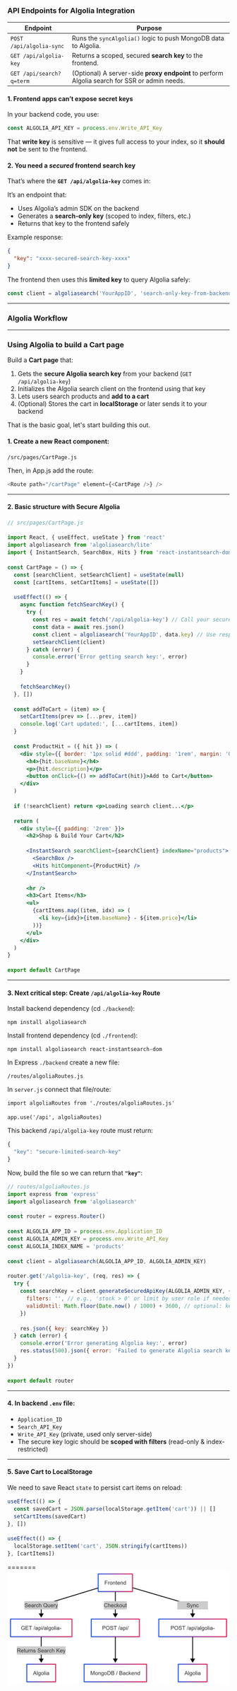 ### API Endpoints for Algolia Integration  

| **Endpoint**                        | **Purpose**                                                                                   |
| ----------------------------------- | --------------------------------------------------------------------------------------------- |
| `POST /api/algolia-sync` | Runs the `syncAlgolia()` logic to push MongoDB data to Algolia.                               |
| `GET /api/algolia-key`              | Returns a scoped, secured **search key** to the frontend.                                     |
| `GET /api/search?q=term`            | (Optional) A server-side **proxy endpoint** to perform Algolia search for SSR or admin needs. |

#### 1. **Frontend apps can’t expose secret keys**

In your backend code, you use:

```js
const ALGOLIA_API_KEY = process.env.Write_API_Key
```

That **write key** is sensitive — it gives full access to your index, so it **should not** be sent to the frontend.

#### 2. **You need a *secured* frontend search key**

That’s where the **`GET /api/algolia-key`** comes in:

It’s an endpoint that:

* Uses Algolia’s admin SDK on the backend
* Generates a **search-only key** (scoped to index, filters, etc.)
* Returns that key to the frontend safely

Example response:

```json
{
  "key": "xxxx-secured-search-key-xxxx"
}
```

The frontend then uses this **limited key** to query Algolia safely:

```js
const client = algoliasearch('YourAppID', 'search-only-key-from-backend');
```  

---  
### Algolia Workflow  

--- 



### Using Algolia to build a Cart page  

Build a **Cart page** that:

1. Gets the **secure Algolia search key** from your backend (`GET /api/algolia-key`)
2. Initializes the Algolia search client on the frontend using that key
3. Lets users search products and **add to a cart**
4. (Optional) Stores the cart in **localStorage** or later sends it to your backend

That is the basic goal, let's start building this out.

#### 1. Create a new React component:

```
/src/pages/CartPage.js
```

Then, in App.js add the route:

```js
<Route path="/cartPage" element={<CartPage />} />
```

---

#### 2. Basic structure with Secure Algolia

```jsx
// src/pages/CartPage.js

import React, { useEffect, useState } from 'react'
import algoliasearch from 'algoliasearch/lite'
import { InstantSearch, SearchBox, Hits } from 'react-instantsearch-dom'

const CartPage = () => {
  const [searchClient, setSearchClient] = useState(null)
  const [cartItems, setCartItems] = useState([])

  useEffect(() => {
    async function fetchSearchKey() {
      try {
        const res = await fetch('/api/algolia-key') // Call your secure endpoint
        const data = await res.json()
        const client = algoliasearch('YourAppID', data.key) // Use response key
        setSearchClient(client)
      } catch (error) {
        console.error('Error getting search key:', error)
      }
    }

    fetchSearchKey()
  }, [])

  const addToCart = (item) => {
    setCartItems(prev => [...prev, item])
    console.log('Cart updated:', [...cartItems, item])
  }

  const ProductHit = ({ hit }) => (
    <div style={{ border: '1px solid #ddd', padding: '1rem', margin: '0.5rem 0' }}>
      <h4>{hit.baseName}</h4>
      <p>{hit.description}</p>
      <button onClick={() => addToCart(hit)}>Add to Cart</button>
    </div>
  )

  if (!searchClient) return <p>Loading search client...</p>

  return (
    <div style={{ padding: '2rem' }}>
      <h2>Shop & Build Your Cart</h2>

      <InstantSearch searchClient={searchClient} indexName="products">
        <SearchBox />
        <Hits hitComponent={ProductHit} />
      </InstantSearch>

      <hr />
      <h3>Cart Items</h3>
      <ul>
        {cartItems.map((item, idx) => (
          <li key={idx}>{item.baseName} - ${item.price}</li>
        ))}
      </ul>
    </div>
  )
}

export default CartPage
```

---

#### 3. Next critical step: Create `/api/algolia-key` Route

Install backend dependency (cd `./backend`):
```
npm install algoliasearch
```
Install frontend dependency (cd `./frontend`):
```
npm install algoliasearch react-instantsearch-dom
```
In Express `./backend` create a new file:
```
/routes/algoliaRoutes.js
```
In `server.js` connect that file/route:
```
import algoliaRoutes from './routes/algoliaRoutes.js'

app.use('/api', algoliaRoutes)
```


This backend `/api/algolia-key` route must return:

```js
{
  "key": "secure-limited-search-key"
}
```
Now, build the file so we can return that **`"key"`**:  
```js
// routes/algoliaRoutes.js
import express from 'express'
import algoliasearch from 'algoliasearch'

const router = express.Router()

const ALGOLIA_APP_ID = process.env.Application_ID
const ALGOLIA_ADMIN_KEY = process.env.Write_API_Key
const ALGOLIA_INDEX_NAME = 'products'

const client = algoliasearch(ALGOLIA_APP_ID, ALGOLIA_ADMIN_KEY)

router.get('/algolia-key', (req, res) => {
  try {
    const searchKey = client.generateSecuredApiKey(ALGOLIA_ADMIN_KEY, {
      filters: '', // e.g., 'stock > 0' or limit by user role if needed
      validUntil: Math.floor(Date.now() / 1000) + 3600, // optional: key expires in 1 hour
    })

    res.json({ key: searchKey })
  } catch (error) {
    console.error('Error generating Algolia key:', error)
    res.status(500).json({ error: 'Failed to generate Algolia search key' })
  }
})

export default router
```



---

#### 4. In backend `.env` file:

* `Application_ID`
* `Search_API_Key`
* `Write_API_Key` (private, used only server-side)
* The secure key logic should be **scoped with filters** (read-only & index-restricted)

---

#### 5. Save Cart to LocalStorage

We need to save React `state` to persist cart items on reload:

```js
useEffect(() => {
  const savedCart = JSON.parse(localStorage.getItem('cart')) || []
  setCartItems(savedCart)
}, [])

useEffect(() => {
  localStorage.setItem('cart', JSON.stringify(cartItems))
}, [cartItems])
```

=======
![Algolia Workflow](https://raw.githubusercontent.com/coolcreation/algolia-demo/main/docs/images/algolia_workflow_created_with_mermaid.png)

